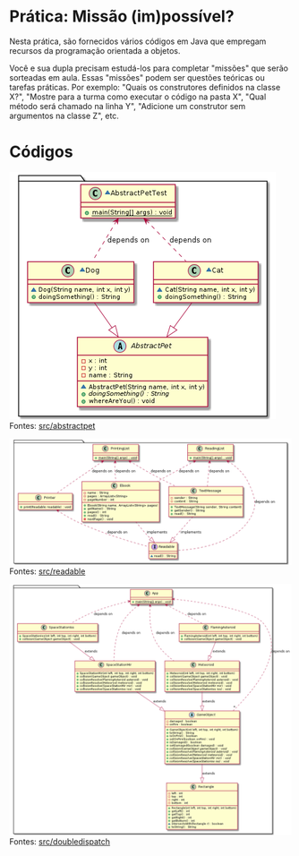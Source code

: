 # Prática: Missão (im)possível?

Nesta prática, são fornecidos vários códigos em Java que empregam recursos da programação orientada a objetos.

Você e sua dupla precisam estudá-los para completar "missões" que serão sorteadas em aula.
Essas "missões" podem ser questões teóricas ou tarefas práticas. Por exemplo: "Quais os construtores definidos na classe X?", "Mostre para a turma como executar o código na pasta X", "Qual método será chamado na linha Y", "Adicione um construtor sem argumentos na classe Z", etc.


# Códigos

![abstractpet](etc/abstractpet.png)
Fontes: [src/abstractpet](src/abstractpet)


![readable](etc/readable.png)
Fontes: [src/readable](src/readable)

![doubledispatch](etc/doubledispatch.png)
Fontes: [src/doubledispatch](src/doubledispatch)





